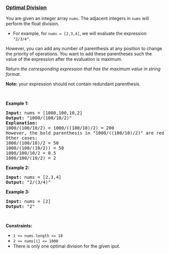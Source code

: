 ### [Optimal Division](https://leetcode.com/problems/optimal-division)

<p>You are given an integer array <code>nums</code>. The adjacent integers in <code>nums</code> will perform the float division.</p>

<ul>
	<li>For example, for <code>nums = [2,3,4]</code>, we will evaluate the expression <code>&quot;2/3/4&quot;</code>.</li>
</ul>

<p>However, you can add any number of parenthesis at any position to change the priority of operations. You want to add these parentheses such the value of the expression after the evaluation is maximum.</p>

<p>Return <em>the corresponding expression that has the maximum value in string format</em>.</p>

<p><strong>Note:</strong> your expression should not contain redundant parenthesis.</p>

<p>&nbsp;</p>
<p><strong>Example 1:</strong></p>

<pre>
<strong>Input:</strong> nums = [1000,100,10,2]
<strong>Output:</strong> &quot;1000/(100/10/2)&quot;
<strong>Explanation:</strong>
1000/(100/10/2) = 1000/((100/10)/2) = 200
However, the bold parenthesis in &quot;1000/((100/10)/2)&quot; are redundant, since they don&#39;t influence the operation priority. So you should return &quot;1000/(100/10/2)&quot;.
Other cases:
1000/(100/10)/2 = 50
1000/(100/(10/2)) = 50
1000/100/10/2 = 0.5
1000/100/(10/2) = 2
</pre>

<p><strong>Example 2:</strong></p>

<pre>
<strong>Input:</strong> nums = [2,3,4]
<strong>Output:</strong> &quot;2/(3/4)&quot;
</pre>

<p><strong>Example 3:</strong></p>

<pre>
<strong>Input:</strong> nums = [2]
<strong>Output:</strong> &quot;2&quot;
</pre>

<p>&nbsp;</p>
<p><strong>Constraints:</strong></p>

<ul>
	<li><code>1 &lt;= nums.length &lt;= 10</code></li>
	<li><code>2 &lt;= nums[i] &lt;= 1000</code></li>
	<li>There is only one optimal division for the given iput.</li>
</ul>
